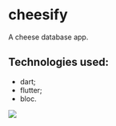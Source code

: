 # cheesify

A cheese database app.

## Technologies used:

 - dart;
 - flutter;
 - bloc.
 
[<img src="https://cdn.dribbble.com/users/6987072/screenshots/15756620/media/50217449656d0027cf6298aed0168c19.png?compress=1&resize=1600x1200&vertical=top">](http://dribbble.com/)
